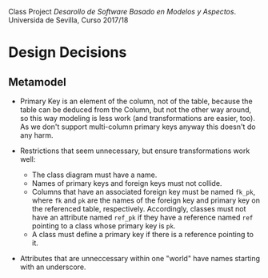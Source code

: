 Class Project *Desarollo de Software Basado en Modelos y Aspectos*.
Universida de Sevilla, Curso 2017/18

Design Decisions
================

Metamodel
---------
* Primary Key is an element of the column, not of the table, because the table
  can be deduced from the Column, but not the other way around, so this way
  modeling is less work (and transformations are easier, too). As we don't
  support multi-column primary keys anyway this doesn't do any harm. 
* Restrictions that seem unnecessary, but ensure transformations work well:
  - The class diagram must have a name.
  - Names of primary keys and foreign keys must not collide.
  - Columns that have an associated foreign key must be named `fk_pk`, where
    `fk` and `pk` are the names of the foreign key and primary key on the
    referenced table, respectively. Accordingly, classes must not have an
    attribute named `ref_pk` if they have a reference named `ref` pointing to a
    class whose primary key is `pk`.
  - A class must define a primary key if there is a reference pointing to it.


* Attributes that are unneccessary within one "world" have names starting with
  an underscore.
